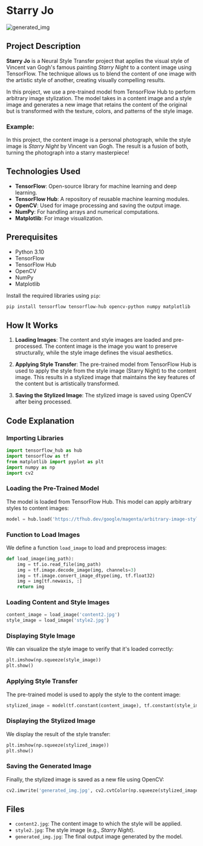
# Starry Jo
![generated_img](https://github.com/user-attachments/assets/ed3a4d63-3c6f-405f-847e-10d33ba1865e)

## Project Description

**Starry Jo** is a Neural Style Transfer project that applies the visual style of Vincent van Gogh's famous painting *Starry Night* to a content image using TensorFlow. The technique allows us to blend the content of one image with the artistic style of another, creating visually compelling results.

In this project, we use a pre-trained model from TensorFlow Hub to perform arbitrary image stylization. The model takes in a content image and a style image and generates a new image that retains the content of the original but is transformed with the texture, colors, and patterns of the style image.

### Example:
In this project, the content image is a personal photograph, while the style image is *Starry Night* by Vincent van Gogh. The result is a fusion of both, turning the photograph into a starry masterpiece!

## Technologies Used
- **TensorFlow**: Open-source library for machine learning and deep learning.
- **TensorFlow Hub**: A repository of reusable machine learning modules.
- **OpenCV**: Used for image processing and saving the output image.
- **NumPy**: For handling arrays and numerical computations.
- **Matplotlib**: For image visualization.

## Prerequisites

- Python 3.10
- TensorFlow
- TensorFlow Hub
- OpenCV
- NumPy
- Matplotlib

Install the required libraries using `pip`:

```bash
pip install tensorflow tensorflow-hub opencv-python numpy matplotlib
```

## How It Works

1. **Loading Images**: 
   The content and style images are loaded and pre-processed. The content image is the image you want to preserve structurally, while the style image defines the visual aesthetics.

2. **Applying Style Transfer**: 
   The pre-trained model from TensorFlow Hub is used to apply the style from the style image (Starry Night) to the content image. This results in a stylized image that maintains the key features of the content but is artistically transformed.

3. **Saving the Stylized Image**: 
   The stylized image is saved using OpenCV after being processed.

## Code Explanation

### Importing Libraries

```python
import tensorflow_hub as hub
import tensorflow as tf
from matplotlib import pyplot as plt
import numpy as np
import cv2
```

### Loading the Pre-Trained Model

The model is loaded from TensorFlow Hub. This model can apply arbitrary styles to content images:

```python
model = hub.load('https://tfhub.dev/google/magenta/arbitrary-image-stylization-v1-256/2')
```

### Function to Load Images

We define a function `load_image` to load and preprocess images:

```python
def load_image(img_path):
    img = tf.io.read_file(img_path)
    img = tf.image.decode_image(img, channels=3)
    img = tf.image.convert_image_dtype(img, tf.float32)
    img = img[tf.newaxis, :]
    return img
```

### Loading Content and Style Images

```python
content_image = load_image('content2.jpg')
style_image = load_image('style2.jpg')
```

### Displaying Style Image

We can visualize the style image to verify that it's loaded correctly:

```python
plt.imshow(np.squeeze(style_image))
plt.show()
```

### Applying Style Transfer

The pre-trained model is used to apply the style to the content image:

```python
stylized_image = model(tf.constant(content_image), tf.constant(style_image))[0]
```

### Displaying the Stylized Image

We display the result of the style transfer:

```python
plt.imshow(np.squeeze(stylized_image))
plt.show()
```

### Saving the Generated Image

Finally, the stylized image is saved as a new file using OpenCV:

```python
cv2.imwrite('generated_img.jpg', cv2.cvtColor(np.squeeze(stylized_image)*255, cv2.COLOR_BGR2RGB))
```

## Files

- `content2.jpg`: The content image to which the style will be applied.
- `style2.jpg`: The style image (e.g., *Starry Night*).
- `generated_img.jpg`: The final output image generated by the model.


